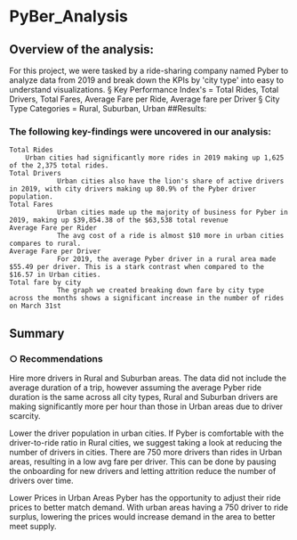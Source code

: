 # PyBer_Analysis

## Overview of the analysis:
For this project, we were tasked by a ride-sharing company named Pyber to analyze data from 2019 and break down the KPIs by 'city type' into easy to understand visualizations.
			§ Key Performance Index's = Total Rides, Total Drivers, Total Fares, Average Fare per Ride, Average fare per Driver
			§ City Type Categories = Rural, Suburban, Urban
##Results:
		
###	The following key-findings were uncovered in our analysis:
	Total Rides
		Urban cities had significantly more rides in 2019 making up 1,625 of the 2,375 total rides.
	Total Drivers
				Urban cities also have the lion's share of active drivers in 2019, with city drivers making up 80.9% of the Pyber driver population.
	Total Fares
				Urban cities made up the majority of business for Pyber in 2019, making up $39,854.38 of the $63,538 total revenue
	Average Fare per Rider
				The avg cost of a ride is almost $10 more in urban cities compares to rural.
	Average Fare per Driver
				For 2019, the average Pyber driver in a rural area made $55.49 per driver. This is a stark contrast when compared to the $16.57 in Urban cities.
	Total fare by city
				The graph we created breaking down fare by city type across the months shows a significant increase in the number of rides on March 31st
			
## Summary
### ○ Recommendations
Hire more drivers in Rural and Suburban areas.
	The data did not include the average duration of a trip, however assuming the average Pyber ride duration is the same across all city types, Rural and Suburban drivers are making significantly more per hour than those in Urban areas due to driver scarcity.
		
Lower the driver population in urban cities.
	If Pyber is comfortable with the driver-to-ride ratio in Rural cities, we suggest taking a look at reducing the number of drivers in cities. There are 750 more drivers than rides in Urban areas, resulting in a low avg fare per driver. This can be done by pausing the onboarding for new drivers and letting attrition reduce the number of drivers over time.
		
Lower Prices in Urban Areas
	Pyber has the opportunity to adjust their ride prices to better match demand. With urban areas having a 750 driver to ride surplus, lowering the prices would increase demand in the area to better meet supply.
